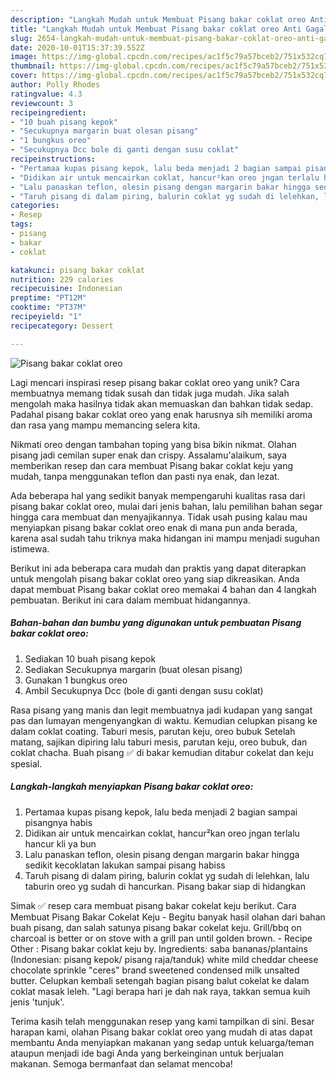 ```yaml
---
description: "Langkah Mudah untuk Membuat Pisang bakar coklat oreo Anti Gagal"
title: "Langkah Mudah untuk Membuat Pisang bakar coklat oreo Anti Gagal"
slug: 2654-langkah-mudah-untuk-membuat-pisang-bakar-coklat-oreo-anti-gagal
date: 2020-10-01T15:37:39.552Z
image: https://img-global.cpcdn.com/recipes/ac1f5c79a57bceb2/751x532cq70/pisang-bakar-coklat-oreo-foto-resep-utama.jpg
thumbnail: https://img-global.cpcdn.com/recipes/ac1f5c79a57bceb2/751x532cq70/pisang-bakar-coklat-oreo-foto-resep-utama.jpg
cover: https://img-global.cpcdn.com/recipes/ac1f5c79a57bceb2/751x532cq70/pisang-bakar-coklat-oreo-foto-resep-utama.jpg
author: Polly Rhodes
ratingvalue: 4.3
reviewcount: 3
recipeingredient:
- "10 buah pisang kepok"
- "Secukupnya margarin buat olesan pisang"
- "1 bungkus oreo"
- "Secukupnya Dcc bole di ganti dengan susu coklat"
recipeinstructions:
- "Pertamaa kupas pisang kepok, lalu beda menjadi 2 bagian sampai pisangnya habis"
- "Didikan air untuk mencairkan coklat, hancur²kan oreo jngan terlalu hancur kli ya bun"
- "Lalu panaskan teflon, olesin pisang dengan margarin bakar hingga sedikit kecoklatan lakukan sampai pisang habiss"
- "Taruh pisang di dalam piring, balurin coklat yg sudah di lelehkan, lalu taburin oreo yg sudah di hancurkan. Pisang bakar siap di hidangkan"
categories:
- Resep
tags:
- pisang
- bakar
- coklat

katakunci: pisang bakar coklat 
nutrition: 229 calories
recipecuisine: Indonesian
preptime: "PT12M"
cooktime: "PT37M"
recipeyield: "1"
recipecategory: Dessert

---
```



![Pisang bakar coklat oreo](https://img-global.cpcdn.com/recipes/ac1f5c79a57bceb2/751x532cq70/pisang-bakar-coklat-oreo-foto-resep-utama.jpg)

Lagi mencari inspirasi resep pisang bakar coklat oreo yang unik? Cara membuatnya memang tidak susah dan tidak juga mudah. Jika salah mengolah maka hasilnya tidak akan memuaskan dan bahkan tidak sedap. Padahal pisang bakar coklat oreo yang enak harusnya sih memiliki aroma dan rasa yang mampu memancing selera kita.

Nikmati oreo dengan tambahan toping yang bisa bikin nikmat. Olahan pisang jadi cemilan super enak dan crispy. Assalamu&#39;alaikum, saya memberikan resep dan cara membuat Pisang bakar coklat keju yang mudah, tanpa menggunakan teflon dan pasti nya enak, dan lezat.

Ada beberapa hal yang sedikit banyak mempengaruhi kualitas rasa dari pisang bakar coklat oreo, mulai dari jenis bahan, lalu pemilihan bahan segar hingga cara membuat dan menyajikannya. Tidak usah pusing kalau mau menyiapkan pisang bakar coklat oreo enak di mana pun anda berada, karena asal sudah tahu triknya maka hidangan ini mampu menjadi suguhan istimewa.


Berikut ini ada beberapa cara mudah dan praktis yang dapat diterapkan untuk mengolah pisang bakar coklat oreo yang siap dikreasikan. Anda dapat membuat Pisang bakar coklat oreo memakai 4 bahan dan 4 langkah pembuatan. Berikut ini cara dalam membuat hidangannya.

<!--inarticleads1-->

##### Bahan-bahan dan bumbu yang digunakan untuk pembuatan Pisang bakar coklat oreo:

1. Sediakan 10 buah pisang kepok
1. Sediakan Secukupnya margarin (buat olesan pisang)
1. Gunakan 1 bungkus oreo
1. Ambil Secukupnya Dcc (bole di ganti dengan susu coklat)


Rasa pisang yang manis dan legit membuatnya jadi kudapan yang sangat pas dan lumayan mengenyangkan di waktu. Kemudian celupkan pisang ke dalam coklat coating. Taburi mesis, parutan keju, oreo bubuk Setelah matang, sajikan dipiring lalu taburi mesis, parutan keju, oreo bubuk, dan coklat chacha. Buah pisang ✅ di bakar kemudian ditabur cokelat dan keju spesial. 

<!--inarticleads2-->

##### Langkah-langkah menyiapkan Pisang bakar coklat oreo:

1. Pertamaa kupas pisang kepok, lalu beda menjadi 2 bagian sampai pisangnya habis
1. Didikan air untuk mencairkan coklat, hancur²kan oreo jngan terlalu hancur kli ya bun
1. Lalu panaskan teflon, olesin pisang dengan margarin bakar hingga sedikit kecoklatan lakukan sampai pisang habiss
1. Taruh pisang di dalam piring, balurin coklat yg sudah di lelehkan, lalu taburin oreo yg sudah di hancurkan. Pisang bakar siap di hidangkan


Simak ✅ resep cara membuat pisang bakar cokelat keju berikut. Cara Membuat Pisang Bakar Cokelat Keju - Begitu banyak hasil olahan dari bahan buah pisang, dan salah satunya pisang bakar cokelat keju. Grill/bbq on charcoal is better or on stove with a grill pan until golden brown. - Recipe Other : Pisang bakar coklat keju by. Ingredients: saba bananas/plantains (Indonesian: pisang kepok/ pisang raja/tanduk) white mild cheddar cheese chocolate sprinkle &#34;ceres&#34; brand sweetened condensed milk unsalted butter. Celupkan kembali setengah bagian pisang balut cokelat ke dalam coklat masak leleh. &#34;Lagi berapa hari je dah nak raya, takkan semua kuih jenis &#39;tunjuk&#39;. 

Terima kasih telah menggunakan resep yang kami tampilkan di sini. Besar harapan kami, olahan Pisang bakar coklat oreo yang mudah di atas dapat membantu Anda menyiapkan makanan yang sedap untuk keluarga/teman ataupun menjadi ide bagi Anda yang berkeinginan untuk berjualan makanan. Semoga bermanfaat dan selamat mencoba!
